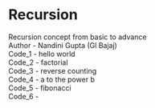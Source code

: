 # Recursion
Recursion concept from basic to advance
<br>
Author - Nandini Gupta (Gl Bajaj)
<br>
Code_1 - hello world
<br>
Code_2 - factorial
<br>
Code_3 - reverse counting
<br>
Code_4 - a to the power b
<br>
Code_5 - fibonacci
<br>
Code_6 - 